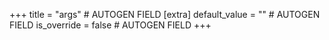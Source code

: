 +++
title = "args" # AUTOGEN FIELD
[extra]
default_value = "" # AUTOGEN FIELD
is_override = false # AUTOGEN FIELD
+++
